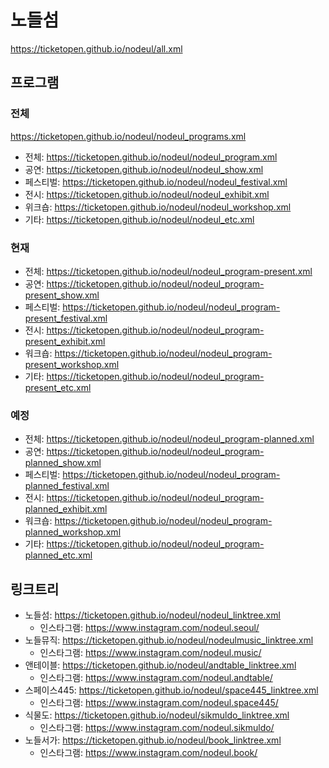 # 노들섬
https://ticketopen.github.io/nodeul/all.xml

## 프로그램
### 전체
https://ticketopen.github.io/nodeul/nodeul_programs.xml
- 전체: https://ticketopen.github.io/nodeul/nodeul_program.xml
- 공연: https://ticketopen.github.io/nodeul/nodeul_show.xml
- 페스티벌: https://ticketopen.github.io/nodeul/nodeul_festival.xml
- 전시: https://ticketopen.github.io/nodeul/nodeul_exhibit.xml
- 위크숍: https://ticketopen.github.io/nodeul/nodeul_workshop.xml
- 기타: https://ticketopen.github.io/nodeul/nodeul_etc.xml

### 현재
- 전체: https://ticketopen.github.io/nodeul/nodeul_program-present.xml
- 공연: https://ticketopen.github.io/nodeul/nodeul_program-present_show.xml
- 페스티벌: https://ticketopen.github.io/nodeul/nodeul_program-present_festival.xml
- 전시: https://ticketopen.github.io/nodeul/nodeul_program-present_exhibit.xml
- 워크숍: https://ticketopen.github.io/nodeul/nodeul_program-present_workshop.xml
- 기타: https://ticketopen.github.io/nodeul/nodeul_program-present_etc.xml

### 예정
- 전체: https://ticketopen.github.io/nodeul/nodeul_program-planned.xml
- 공연: https://ticketopen.github.io/nodeul/nodeul_program-planned_show.xml
- 페스티벌: https://ticketopen.github.io/nodeul/nodeul_program-planned_festival.xml
- 전시: https://ticketopen.github.io/nodeul/nodeul_program-planned_exhibit.xml
- 워크숍: https://ticketopen.github.io/nodeul/nodeul_program-planned_workshop.xml
- 기타: https://ticketopen.github.io/nodeul/nodeul_program-planned_etc.xml

## 링크트리
- 노들섬: https://ticketopen.github.io/nodeul/nodeul_linktree.xml
  - 인스타그램: https://www.instagram.com/nodeul.seoul/
- 노들뮤직: https://ticketopen.github.io/nodeul/nodeulmusic_linktree.xml
  - 인스타그램: https://www.instagram.com/nodeul.music/
- 앤테이블: https://ticketopen.github.io/nodeul/andtable_linktree.xml
  - 인스타그램: https://www.instagram.com/nodeul.andtable/
- 스페이스445: https://ticketopen.github.io/nodeul/space445_linktree.xml
  - 인스타그램: https://www.instagram.com/nodeul.space445/
- 식물도: https://ticketopen.github.io/nodeul/sikmuldo_linktree.xml
  - 인스타그램: https://www.instagram.com/nodeul.sikmuldo/
- 노들서가: https://ticketopen.github.io/nodeul/book_linktree.xml
  - 인스타그램: https://www.instagram.com/nodeul.book/

